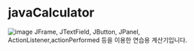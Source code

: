 # javaCalculator

![image](https://user-images.githubusercontent.com/99489461/208565846-f3d0391d-e86f-428e-83d9-564d7af4d4a6.png)
JFrame, JTextField, JButton, JPanel, ActionListener,actionPerformed 등을 이용한 연습용 계산기입니다.
